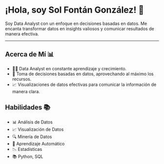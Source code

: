 # ¡Hola, soy Sol Fontán González! 👋

Soy Data Analyst con un enfoque en decisiones basadas en datos. Me encanta transformar datos en insights valiosos y comunicar resultados de manera efectiva.

********

## Acerca de Mí 📊

- 👨‍💻 Data Analyst en constante aprendizaje y crecimiento.
- 💼 Toma de decisiones basadas en datos, aprovechando al máximo los recursos.
- 📈 Visualizaciones de datos efectivas para comunicar la información de manera clara.

## Habilidades 📚

- 📊 Análisis de Datos
- 📈 Visualización de Datos
- 🔍 Minería de Datos
- 🧠 Aprendizaje Automático
- 📉 Estadísticas
- 📚 Python, SQL

